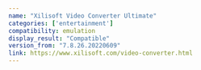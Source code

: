 ```yaml
---
name: "Xilisoft Video Converter Ultimate"
categories: ['entertainment']
compatibility: emulation
display_result: "Compatible"
version_from: "7.8.26.20220609"
link: https://www.xilisoft.com/video-converter.html
---
```

